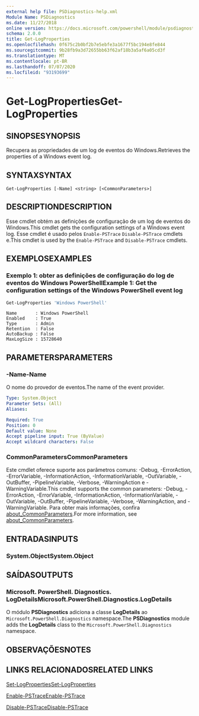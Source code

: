 ```yaml
---
external help file: PSDiagnostics-help.xml
Module Name: PSDiagnostics
ms.date: 11/27/2018
online version: https://docs.microsoft.com/powershell/module/psdiagnostics/get-logproperties?view=powershell-5.1&WT.mc_id=ps-gethelp
schema: 2.0.0
title: Get-LogProperties
ms.openlocfilehash: 0f675c2b0bf2b7e5ebfe3a1677f5bc194e8fe844
ms.sourcegitcommit: 9b28fb9a3d72655bb63f62af18b3a5af6a05cd3f
ms.translationtype: MT
ms.contentlocale: pt-BR
ms.lasthandoff: 07/07/2020
ms.locfileid: "93193699"
---
```

# <span data-ttu-id="9bd50-102">Get-LogProperties</span><span class="sxs-lookup"><span data-stu-id="9bd50-102">Get-LogProperties</span></span>

## <span data-ttu-id="9bd50-103">SINOPSE</span><span class="sxs-lookup"><span data-stu-id="9bd50-103">SYNOPSIS</span></span>
<span data-ttu-id="9bd50-104">Recupera as propriedades de um log de eventos do Windows.</span><span class="sxs-lookup"><span data-stu-id="9bd50-104">Retrieves the properties of a Windows event log.</span></span>

## <span data-ttu-id="9bd50-105">SYNTAX</span><span class="sxs-lookup"><span data-stu-id="9bd50-105">SYNTAX</span></span>

```
Get-LogProperties [-Name] <string> [<CommonParameters>]
```

## <span data-ttu-id="9bd50-106">DESCRIPTION</span><span class="sxs-lookup"><span data-stu-id="9bd50-106">DESCRIPTION</span></span>

<span data-ttu-id="9bd50-107">Esse cmdlet obtém as definições de configuração de um log de eventos do Windows.</span><span class="sxs-lookup"><span data-stu-id="9bd50-107">This cmdlet gets the configuration settings of a Windows event log.</span></span> <span data-ttu-id="9bd50-108">Esse cmdlet é usado pelos `Enable-PSTrace` `Disable-PSTrace` cmdlets e.</span><span class="sxs-lookup"><span data-stu-id="9bd50-108">This cmdlet is used by the `Enable-PSTrace` and `Disable-PSTrace` cmdlets.</span></span>

## <span data-ttu-id="9bd50-109">EXEMPLOS</span><span class="sxs-lookup"><span data-stu-id="9bd50-109">EXAMPLES</span></span>

### <span data-ttu-id="9bd50-110">Exemplo 1: obter as definições de configuração do log de eventos do Windows PowerShell</span><span class="sxs-lookup"><span data-stu-id="9bd50-110">Example 1: Get the configuration settings of the Windows PowerShell event log</span></span>

```powershell
Get-LogProperties 'Windows PowerShell'
```

```Output
Name       : Windows PowerShell
Enabled    : True
Type       : Admin
Retention  : False
AutoBackup : False
MaxLogSize : 15728640
```

## <span data-ttu-id="9bd50-111">PARAMETERS</span><span class="sxs-lookup"><span data-stu-id="9bd50-111">PARAMETERS</span></span>

### <span data-ttu-id="9bd50-112">-Name</span><span class="sxs-lookup"><span data-stu-id="9bd50-112">-Name</span></span>

<span data-ttu-id="9bd50-113">O nome do provedor de eventos.</span><span class="sxs-lookup"><span data-stu-id="9bd50-113">The name of the event provider.</span></span>

```yaml
Type: System.Object
Parameter Sets: (All)
Aliases:

Required: True
Position: 0
Default value: None
Accept pipeline input: True (ByValue)
Accept wildcard characters: False
```

### <span data-ttu-id="9bd50-114">CommonParameters</span><span class="sxs-lookup"><span data-stu-id="9bd50-114">CommonParameters</span></span>

<span data-ttu-id="9bd50-115">Este cmdlet oferece suporte aos parâmetros comuns: -Debug, -ErrorAction, -ErrorVariable, -InformationAction, -InformationVariable, -OutVariable, -OutBuffer, -PipelineVariable, -Verbose, -WarningAction e -WarningVariable.</span><span class="sxs-lookup"><span data-stu-id="9bd50-115">This cmdlet supports the common parameters: -Debug, -ErrorAction, -ErrorVariable, -InformationAction, -InformationVariable, -OutVariable, -OutBuffer, -PipelineVariable, -Verbose, -WarningAction, and -WarningVariable.</span></span> <span data-ttu-id="9bd50-116">Para obter mais informações, confira [about_CommonParameters](https://go.microsoft.com/fwlink/?LinkID=113216).</span><span class="sxs-lookup"><span data-stu-id="9bd50-116">For more information, see [about_CommonParameters](https://go.microsoft.com/fwlink/?LinkID=113216).</span></span>

## <span data-ttu-id="9bd50-117">ENTRADAS</span><span class="sxs-lookup"><span data-stu-id="9bd50-117">INPUTS</span></span>

### <span data-ttu-id="9bd50-118">System.Object</span><span class="sxs-lookup"><span data-stu-id="9bd50-118">System.Object</span></span>

## <span data-ttu-id="9bd50-119">SAÍDAS</span><span class="sxs-lookup"><span data-stu-id="9bd50-119">OUTPUTS</span></span>

### <span data-ttu-id="9bd50-120">Microsoft. PowerShell. Diagnostics. LogDetails</span><span class="sxs-lookup"><span data-stu-id="9bd50-120">Microsoft.PowerShell.Diagnostics.LogDetails</span></span>

<span data-ttu-id="9bd50-121">O módulo **PSDiagnostics** adiciona a classe **LogDetails** ao `Microsoft.PowerShell.Diagnostics` namespace.</span><span class="sxs-lookup"><span data-stu-id="9bd50-121">The **PSDiagnostics** module adds the **LogDetails** class to the `Microsoft.PowerShell.Diagnostics` namespace.</span></span>

## <span data-ttu-id="9bd50-122">OBSERVAÇÕES</span><span class="sxs-lookup"><span data-stu-id="9bd50-122">NOTES</span></span>

## <span data-ttu-id="9bd50-123">LINKS RELACIONADOS</span><span class="sxs-lookup"><span data-stu-id="9bd50-123">RELATED LINKS</span></span>

[<span data-ttu-id="9bd50-124">Set-LogProperties</span><span class="sxs-lookup"><span data-stu-id="9bd50-124">Set-LogProperties</span></span>](Set-LogProperties.md)

[<span data-ttu-id="9bd50-125">Enable-PSTrace</span><span class="sxs-lookup"><span data-stu-id="9bd50-125">Enable-PSTrace</span></span>](Enable-PSTrace.md)

[<span data-ttu-id="9bd50-126">Disable-PSTrace</span><span class="sxs-lookup"><span data-stu-id="9bd50-126">Disable-PSTrace</span></span>](Disable-PSTrace.md)
